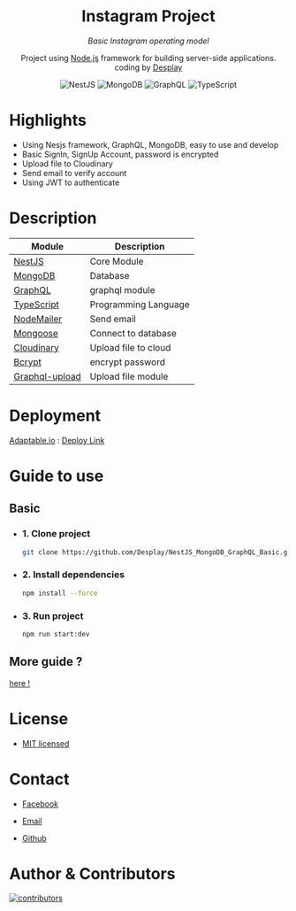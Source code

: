<div align="center">

# Instagram Project

_Basic Instagram operating model_

<p> Project using <a href="http://nodejs.org" target="_blank">Node.js</a> framework for building server-side applications. coding by <a href="https://github.com/Desplay" targer="_blank">Desplay</a>
</p>

</div>

<div align="center">
  
 ![NestJS](https://img.shields.io/badge/nestjs-E0234E?style=for-the-badge&logo=nestjs&logoColor=white) 
 ![MongoDB](https://img.shields.io/badge/MongoDB-4EA94B?style=for-the-badge&logo=mongodb&logoColor=white) 
 ![GraphQL](https://img.shields.io/badge/GraphQl-E10098?style=for-the-badge&logo=graphql&logoColor=white) 
 ![TypeScript](https://img.shields.io/badge/TypeScript-007ACC?style=for-the-badge&logo=typescript&logoColor=white)   

 </div>

# Highlights

- Using Nesjs framework, GraphQL, MongoDB, easy to use and develop
- Basic SignIn, SignUp Account, password is encrypted
- Upload file to Cloudinary
- Send email to verify account
- Using JWT to authenticate

# Description

| Module                                                         | Description          |
| -------------------------------------------------------------- | -------------------- |
| [NestJS](https://nestjs.com/)                                  | Core Module          |
| [MongoDB](https://www.mongodb.com/)                            | Database             |
| [GraphQL](https://graphql.org/)                                | graphql module       |
| [TypeScript](https://www.typescriptlang.org/)                  | Programming Language |
| [NodeMailer](https://nodemailer.com/about/)                    | Send email           |
| [Mongoose](https://mongoosejs.com/docs/queries.html)           | Connect to database  |
| [Cloudinary](https://cloudinary.com/)                          | Upload file to cloud |
| [Bcrypt](https://www.npmjs.com/package/bcrypt)                 | encrypt password     |
| [Graphql-upload](https://www.npmjs.com/package/graphql-upload) | Upload file module   |

# Deployment

[Adaptable.io](https://adaptable.io/) : [Deploy Link](https://nestjsgraphqlbasic.adaptable.app/graphql)

# Guide to use

## Basic

- ### 1. Clone project

  ```bash
  git clone https://github.com/Desplay/NestJS_MongoDB_GraphQL_Basic.git
  ```

- ### 2. Install dependencies

  ```bash
  npm install --force
  ```

- ### 3. Run project

  ```bash
  npm run start:dev
  ```

## More guide ?

  [here !](https://desplays.gitbook.io/instagram-project/)

# License

- [MIT licensed](LICENSE)

# Contact

- [Facebook](https://www.facebook.com/Desplay)

- [Email](mailto:desplayshido@gmail.com)

- [Github](https://github.com/Desplay)

# Author & Contributors

[![contributors](https://contributors-img.web.app/image?repo=desplay/NestJS_MongoDB_GraphQL_Basic)](https://github.com/Desplay/NestJS_MongoDB_GraphQL_Basic/graphs/contributors)
